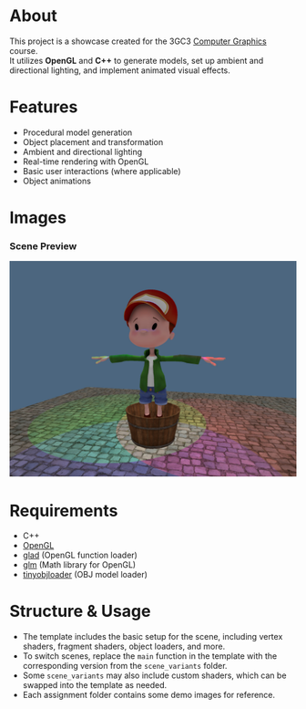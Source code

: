 # About
This project is a showcase created for the 3GC3 [Computer Graphics](https://www.opengl.org) course.  
It utilizes **OpenGL** and **C++** to generate models, set up ambient and directional lighting, and implement animated visual effects.

# Features
- Procedural model generation
- Object placement and transformation
- Ambient and directional lighting
- Real-time rendering with OpenGL
- Basic user interactions (where applicable)
- Object animations

# Images
### Scene Preview
![Scene at Disco](/asset/images/at_disco.jpg)

# Requirements
- C++
- [OpenGL](https://www.opengl.org)
- [glad](https://github.com/Dav1dde/glad) (OpenGL function loader)
- [glm](https://github.com/g-truc/glm) (Math library for OpenGL)
- [tinyobjloader](https://github.com/tinyobjloader/tinyobjloader) (OBJ model loader)

# Structure & Usage
- The template includes the basic setup for the scene, including vertex shaders, fragment shaders, object loaders, and more.
- To switch scenes, replace the `main` function in the template with the corresponding version from the `scene_variants` folder.
- Some `scene_variants` may also include custom shaders, which can be swapped into the template as needed.
- Each assignment folder contains some demo images for reference.
